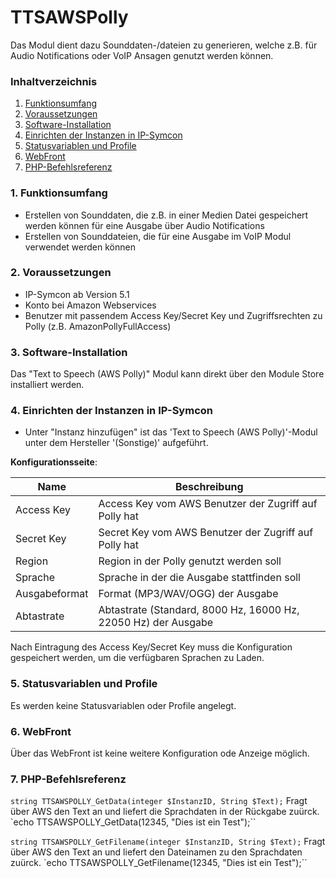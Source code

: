 # TTSAWSPolly
Das Modul dient dazu Sounddaten-/dateien zu generieren, welche z.B. für Audio Notifications oder VoIP Ansagen genutzt werden können.

### Inhaltverzeichnis

1. [Funktionsumfang](#1-funktionsumfang)
2. [Voraussetzungen](#2-voraussetzungen)
3. [Software-Installation](#3-software-installation)
4. [Einrichten der Instanzen in IP-Symcon](#4-einrichten-der-instanzen-in-ip-symcon)
5. [Statusvariablen und Profile](#5-statusvariablen-und-profile)
6. [WebFront](#6-webfront)
7. [PHP-Befehlsreferenz](#7-php-befehlsreferenz)

### 1. Funktionsumfang

* Erstellen von Sounddaten, die z.B. in einer Medien Datei gespeichert werden können für eine Ausgabe über Audio Notifications
* Erstellen von Sounddateien, die für eine Ausgabe im VoIP Modul verwendet werden können

### 2. Voraussetzungen

- IP-Symcon ab Version 5.1
- Konto bei Amazon Webservices
- Benutzer mit passendem Access Key/Secret Key und Zugriffsrechten zu Polly (z.B. AmazonPollyFullAccess)

### 3. Software-Installation

Das "Text to Speech (AWS Polly)" Modul kann direkt über den Module Store installiert werden.

### 4. Einrichten der Instanzen in IP-Symcon

- Unter "Instanz hinzufügen" ist das 'Text to Speech (AWS Polly)'-Modul unter dem Hersteller '(Sonstige)' aufgeführt.  

__Konfigurationsseite__:

Name           | Beschreibung
---------------| ---------------------------------
Access Key     | Access Key vom AWS Benutzer der Zugriff auf Polly hat
Secret Key     | Secret Key vom AWS Benutzer der Zugriff auf Polly hat
Region         | Region in der Polly genutzt werden soll
Sprache        | Sprache in der die Ausgabe stattfinden soll
Ausgabeformat  | Format (MP3/WAV/OGG) der Ausgabe
Abtastrate     | Abtastrate (Standard, 8000 Hz, 16000 Hz, 22050 Hz) der Ausgabe

Nach Eintragung des Access Key/Secret Key muss die Konfiguration gespeichert werden, um die verfügbaren Sprachen zu Laden.

### 5. Statusvariablen und Profile

Es werden keine Statusvariablen oder Profile angelegt.

### 6. WebFront

Über das WebFront ist keine weitere Konfiguration ode Anzeige möglich.

### 7. PHP-Befehlsreferenz

`string TTSAWSPOLLY_GetData(integer $InstanzID, String $Text);`
Fragt über AWS den Text an und liefert die Sprachdaten in der Rückgabe zuürck.
`echo TTSAWSPOLLY_GetData(12345, "Dies ist ein Test");``

`string TTSAWSPOLLY_GetFilename(integer $InstanzID, String $Text);`
Fragt über AWS den Text an und liefert den Dateinamen zu den Sprachdaten zuürck.
`echo TTSAWSPOLLY_GetFilename(12345, "Dies ist ein Test");``
